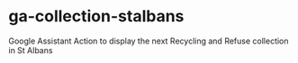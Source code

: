 # ga-collection-stalbans
Google Assistant Action to display the next Recycling and Refuse collection in St Albans

